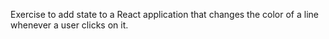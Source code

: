 Exercise to add state to a React application that changes the color of a line whenever a user clicks on it. 
